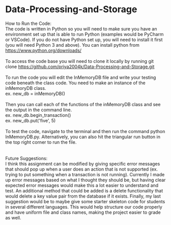 # Data-Processing-and-Storage

How to Run the Code: \
The code is written in Python so you will need to make sure you have an environment set up that is able to run Python (examples would be PyCharm or VSCode). If you do not have Python set up, you will need to install it first (you will need Python 3 and above). You can install python from https://www.python.org/downloads/
\
\
To access the code base you will need to clone it locally by running git clone https://github.com/priya2004k/Data-Processing-and-Storage.git
\
\
To run the code you will edit the InMemoryDB file and write your testing code beneath the class code. You need to make an instance of the inMemoryDB class. 
\
ex. new_db = inMemoryDB()
\
\
Then you can call each of the functions of the inMemoryDB class and see the output in the command line. 
\
ex. new_db.begin_transaction()
\
ex. new_db.put('five', 5)
\
\
To test the code, navigate to the terminal and then run the command python InMemoryDB.py. Alternatively, you can also hit the triangular run button in the top right corner to run the file. 
\
\
\
Future Suggestions:\
I think this assignment can be modified by giving specific error messages that should pop up when a user does an action that is not supported (ex. trying to put something when a transaction is not running). Currently I made up error messages based on what I thought they should be, but having clear expected error messages would make this a lot easier to understand and test. An additional method that could be added is a delete functionality that would delete a key value pair from the database if it exists. Finally, my last suggestion would be to maybe give some starter skeleton code for students in several different languages. This would help structure our code properly and have uniform file and class names, making the project easier to grade as well.
